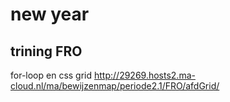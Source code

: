 # new year
## trining FRO

for-loop en css grid
http://29269.hosts2.ma-cloud.nl/ma/bewijzenmap/periode2.1/FRO/afdGrid/
